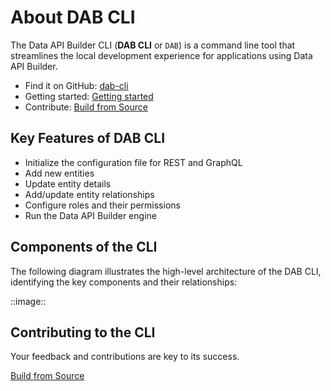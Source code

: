 # About DAB CLI

The Data API Builder CLI (**DAB CLI** or `DAB`) is a command line tool that streamlines the local development experience for applications using Data API Builder.

- Find it on GitHub: [dab-cli](https://github.com/Azure/hawaii-cli/)
- Getting started: [Getting started](./getting-started-dab-cli.md)
- Contribute: [Build from Source](../../src/Hawaii-Cli/CONTRIBUTING.md)

## Key Features of DAB CLI

- Initialize the configuration file for REST and GraphQL
- Add new entities
- Update entity details
- Add/update entity relationships
- Configure roles and their permissions
- Run the Data API Builder engine

## Components of the CLI

The following diagram illustrates the high-level architecture of the DAB CLI, identifying the key components and their relationships:

::image::

## Contributing to the CLI

Your feedback and contributions are key to its success.

[Build from Source](../../src/Hawaii-Cli/CONTRIBUTING.md)
